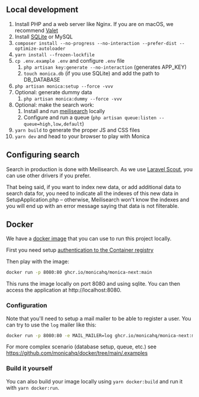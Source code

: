 ## Local development

1. Install PHP and a web server like Nginx. If you are on macOS, we recommend [Valet](https://laravel.com/docs/9.x/valet)
2. Install [SQLite](https://formulae.brew.sh/formula/sqlite) or MySQL
3. `composer install --no-progress --no-interaction --prefer-dist --optimize-autoloader`
4. `yarn install --frozen-lockfile`
5. `cp .env.example .env` and configure `.env` file
   1. `php artisan key:generate --no-interaction` (generates APP_KEY)
   2. `touch monica.db` (if you use SQLite) and add the path to DB_DATABASE
6. `php artisan monica:setup --force -vvv`
7. Optional: generate dummy data
   1. `php artisan monica:dummy --force -vvv`
8. Optional: make the search work:
   1. Install and run [meilisearch](https://www.meilisearch.com/) locally
   2. Configure and run a queue (`php artisan queue:listen --queue=high,low,default`)
9. `yarn build` to generate the proper JS and CSS files
10. `yarn dev` and head to your browser to play with Monica

## Configuring search

Search in production is done with Meilisearch. As we use [Laravel Scout](https://laravel.com/docs/9.x/scout#introduction), you can use other drivers if you prefer.

That being said, if you want to index new data, or add additional data to search data for, you need to indicate all the indexes of this new data in SetupApplication.php – otherwise, Meilisearch won't know the indexes and you will end up with an error message saying that data is not filterable.

## Docker

We have a [docker image](https://github.com/monicahq/chandler/pkgs/container/monica-next) that you can use to run this project locally.

First you need setup [authentication to the Container registry](https://docs.github.com/en/packages/working-with-a-github-packages-registry/working-with-the-container-registry#authenticating-to-the-container-registry)

Then play with the image:

```sh
docker run -p 8080:80 ghcr.io/monicahq/monica-next:main
```

This runs the image locally on port 8080 and using sqlite. You can then access the application at http://localhost:8080.

### Configuration

Note that you'll need to setup a mail mailer to be able to register a user.
You can try to use the `log` mailer like this:

```sh
docker run -p 8080:80 -e MAIL_MAILER=log ghcr.io/monicahq/monica-next:main
```

For more complex scenario (database setup, queue, etc.) see https://github.com/monicahq/docker/tree/main/.examples

### Build it yourself

You can also build your image locally using `yarn docker:build` and run it with `yarn docker:run`.
